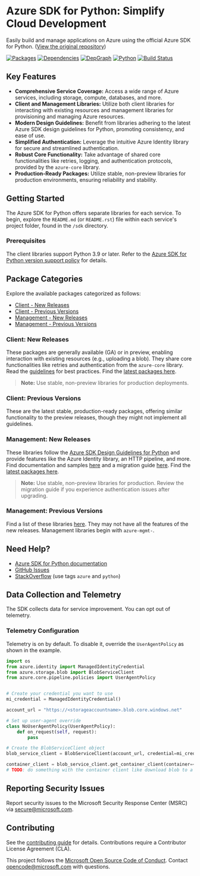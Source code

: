 # Azure SDK for Python: Simplify Cloud Development

Easily build and manage applications on Azure using the official Azure SDK for Python. ([View the original repository](https://github.com/Azure/azure-sdk-for-python))

[![Packages](https://img.shields.io/badge/packages-latest-blue.svg)](https://azure.github.io/azure-sdk/releases/latest/python.html) [![Dependencies](https://img.shields.io/badge/dependency-report-blue.svg)](https://azuresdkartifacts.blob.core.windows.net/azure-sdk-for-python/dependencies/dependencies.html) [![DepGraph](https://img.shields.io/badge/dependency-graph-blue.svg)](https://azuresdkartifacts.blob.core.windows.net/azure-sdk-for-python/dependencies/dependencyGraph/index.html) [![Python](https://img.shields.io/pypi/pyversions/azure-core.svg?maxAge=2592000)](https://pypi.python.org/pypi/azure/) [![Build Status](https://dev.azure.com/azure-sdk/public/_apis/build/status/python/python%20-%20core%20-%20ci?branchName=main)](https://dev.azure.com/azure-sdk/public/_build/latest?definitionId=458&branchName=main)

## Key Features

*   **Comprehensive Service Coverage:** Access a wide range of Azure services, including storage, compute, databases, and more.
*   **Client and Management Libraries:** Utilize both client libraries for interacting with existing resources and management libraries for provisioning and managing Azure resources.
*   **Modern Design Guidelines:** Benefit from libraries adhering to the latest Azure SDK design guidelines for Python, promoting consistency, and ease of use.
*   **Simplified Authentication:** Leverage the intuitive Azure Identity library for secure and streamlined authentication.
*   **Robust Core Functionality:** Take advantage of shared core functionalities like retries, logging, and authentication protocols, provided by the `azure-core` library.
*   **Production-Ready Packages:** Utilize stable, non-preview libraries for production environments, ensuring reliability and stability.

## Getting Started

The Azure SDK for Python offers separate libraries for each service. To begin, explore the `README.md` (or `README.rst`) file within each service's project folder, found in the `/sdk` directory.

### Prerequisites

The client libraries support Python 3.9 or later.  Refer to the [Azure SDK for Python version support policy](https://github.com/Azure/azure-sdk-for-python/wiki/Azure-SDKs-Python-version-support-policy) for details.

## Package Categories

Explore the available packages categorized as follows:

*   [Client - New Releases](#client-new-releases)
*   [Client - Previous Versions](#client-previous-versions)
*   [Management - New Releases](#management-new-releases)
*   [Management - Previous Versions](#management-previous-versions)

### Client: New Releases

These packages are generally available (GA) or in preview, enabling interaction with existing resources (e.g., uploading a blob). They share core functionalities like retries and authentication from the `azure-core` library.  Read the [guidelines](https://azure.github.io/azure-sdk/python/guidelines/index.html) for best practices.  Find the [latest packages here](https://azure.github.io/azure-sdk/releases/latest/index.html#python).

> **Note:** Use stable, non-preview libraries for production deployments.

### Client: Previous Versions

These are the latest stable, production-ready packages, offering similar functionality to the preview releases, though they might not implement all guidelines.

### Management: New Releases

These libraries follow the [Azure SDK Design Guidelines for Python](https://azure.github.io/azure-sdk/python/guidelines/) and provide features like the Azure Identity library, an HTTP pipeline, and more.  Find documentation and samples [here](https://aka.ms/azsdk/python/mgmt) and a migration guide [here](https://github.com/Azure/azure-sdk-for-python/blob/main/doc/sphinx/mgmt_quickstart.rst#migration-guide).  Find the [latest packages here](https://azure.github.io/azure-sdk/releases/latest/mgmt/python.html).

> **Note:** Use stable, non-preview libraries for production. Review the migration guide if you experience authentication issues after upgrading.

### Management: Previous Versions

Find a list of these libraries [here](https://azure.github.io/azure-sdk/releases/latest/all/python.html). They may not have all the features of the new releases.  Management libraries begin with `azure-mgmt-`.

## Need Help?

*   [Azure SDK for Python documentation](https://aka.ms/python-docs)
*   [GitHub Issues](https://github.com/Azure/azure-sdk-for-python/issues)
*   [StackOverflow](https://stackoverflow.com/questions/tagged/azure+python) (use tags `azure` and `python`)

## Data Collection and Telemetry

The SDK collects data for service improvement.  You can opt out of telemetry.

### Telemetry Configuration

Telemetry is on by default.  To disable it, override the `UserAgentPolicy` as shown in the example.

```python
import os
from azure.identity import ManagedIdentityCredential
from azure.storage.blob import BlobServiceClient
from azure.core.pipeline.policies import UserAgentPolicy


# Create your credential you want to use
mi_credential = ManagedIdentityCredential()

account_url = "https://<storageaccountname>.blob.core.windows.net"

# Set up user-agent override
class NoUserAgentPolicy(UserAgentPolicy):
    def on_request(self, request):
        pass

# Create the BlobServiceClient object
blob_service_client = BlobServiceClient(account_url, credential=mi_credential, user_agent_policy=NoUserAgentPolicy())

container_client = blob_service_client.get_container_client(container=<container_name>) 
# TODO: do something with the container client like download blob to a file
```

## Reporting Security Issues

Report security issues to the Microsoft Security Response Center (MSRC) via <secure@microsoft.com>.

## Contributing

See the [contributing guide](https://github.com/Azure/azure-sdk-for-python/blob/main/CONTRIBUTING.md) for details.  Contributions require a Contributor License Agreement (CLA).

This project follows the [Microsoft Open Source Code of Conduct](https://opensource.microsoft.com/codeofconduct/).  Contact [opencode@microsoft.com](mailto:opencode@microsoft.com) with questions.
